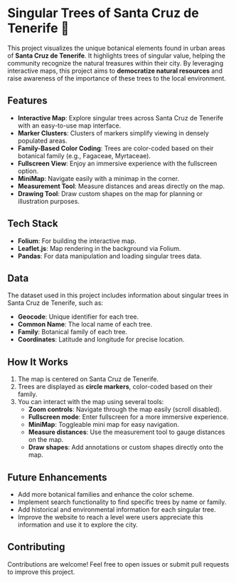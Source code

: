 # Singular Trees of Santa Cruz de Tenerife 🌳

This project visualizes the unique botanical elements found in urban areas of **Santa Cruz de Tenerife**. It highlights trees of singular value, helping the community recognize the natural treasures within their city. By leveraging interactive maps, this project aims to **democratize natural resources** and raise awareness of the importance of these trees to the local environment.

## Features

- **Interactive Map**: Explore singular trees across Santa Cruz de Tenerife with an easy-to-use map interface.
- **Marker Clusters**: Clusters of markers simplify viewing in densely populated areas.
- **Family-Based Color Coding**: Trees are color-coded based on their botanical family (e.g., Fagaceae, Myrtaceae).
- **Fullscreen View**: Enjoy an immersive experience with the fullscreen option.
- **MiniMap**: Navigate easily with a minimap in the corner.
- **Measurement Tool**: Measure distances and areas directly on the map.
- **Drawing Tool**: Draw custom shapes on the map for planning or illustration purposes.

## Tech Stack

- **Folium**: For building the interactive map.
- **Leaflet.js**: Map rendering in the background via Folium.
- **Pandas**: For data manipulation and loading singular trees data.

## Data

The dataset used in this project includes information about singular trees in Santa Cruz de Tenerife, such as:
- **Geocode**: Unique identifier for each tree.
- **Common Name**: The local name of each tree.
- **Family**: Botanical family of each tree.
- **Coordinates**: Latitude and longitude for precise location.

## How It Works

1. The map is centered on Santa Cruz de Tenerife.
2. Trees are displayed as **circle markers**, color-coded based on their family.
3. You can interact with the map using several tools:
   - **Zoom controls**: Navigate through the map easily (scroll disabled).
   - **Fullscreen mode**: Enter fullscreen for a more immersive experience.
   - **MiniMap**: Toggleable mini map for easy navigation.
   - **Measure distances**: Use the measurement tool to gauge distances on the map.
   - **Draw shapes**: Add annotations or custom shapes directly onto the map.

## Future Enhancements

- Add more botanical families and enhance the color scheme.
- Implement search functionality to find specific trees by name or family.
- Add historical and environmental information for each singular tree.
- Improve the website to reach a level were users appreciate this information and use it to explore the city.

## Contributing

Contributions are welcome! Feel free to open issues or submit pull requests to improve this project.
